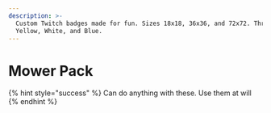 ```yaml
---
description: >-
  Custom Twitch badges made for fun. Sizes 18x18, 36x36, and 72x72. Three colors
  Yellow, White, and Blue.
---
```


# Mower Pack

{% hint style="success" %}
Can do anything with these. Use them at will
{% endhint %}

